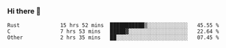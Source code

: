 ### Hi there 👋

<!--
**WShiBin/WShiBin** is a ✨ _special_ ✨ repository because its `README.md` (this file) appears on your GitHub profile.

Here are some ideas to get you started:

- 🔭 I’m currently working on ...
- 🌱 I’m currently learning ...
- 👯 I’m looking to collaborate on ...
- 🤔 I’m looking for help with ...
- 💬 Ask me about ...
- 📫 How to reach me: ...
- 😄 Pronouns: ...
- ⚡ Fun fact: ...
-->

<!--START_SECTION:waka-->

```text
Rust             15 hrs 52 mins  ███████████▒░░░░░░░░░░░░░   45.55 %
C                7 hrs 53 mins   █████▓░░░░░░░░░░░░░░░░░░░   22.64 %
Other            2 hrs 35 mins   ██░░░░░░░░░░░░░░░░░░░░░░░   07.45 %
```

<!--END_SECTION:waka-->
